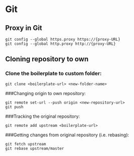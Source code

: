 # Git

## Proxy in Git
    git config --global https.proxy https://{proxy-URL}
    git config --global http.proxy http://{proxy-URL}

## Cloning repository to own 
### Clone the boilerplate to custom folder:
```
git clone <boilerplate-url> <new-folder-name>
```
###Changing origin to own repository:
```
git remote set-url --push origin <new-repository-url>
git push
```
###Tracking the original repository:
```
git remote add upstream <boilerplate-url>
```
###Getting changes from original repository (i.e. rebasing):
```
git fetch upstream
git rebase upstream/master
```
